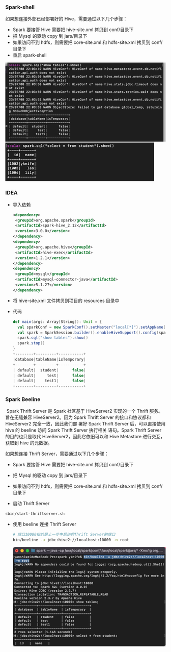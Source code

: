 ### Spark-shell

如果想连接外部已经部署好的 Hive，需要通过以下几个步骤： 

* Spark 要接管 Hive 需要把 hive-site.xml 拷贝到 conf/目录下 
*  把 Mysql 的驱动 copy 到 jars/目录下 
*  如果访问不到 hdfs，则需要把 core-site.xml 和 hdfs-site.xml 拷贝到 conf/目录下 
*  重启 spark-shell

<img src="077SparkSql-数据加载和保存之外部Hive.assets/image-20230708220657085.png" alt="image-20230708220657085" style="zoom:50%;" />

<img src="077SparkSql-数据加载和保存之外部Hive.assets/image-20230708220713204.png" alt="image-20230708220713204" style="zoom:50%;" />

### IDEA

* 导入依赖

  ```xml
  <dependency>
   <groupId>org.apache.spark</groupId>
   <artifactId>spark-hive_2.12</artifactId>
   <version>3.0.0</version>
  </dependency>
  <dependency>
   <groupId>org.apache.hive</groupId>
   <artifactId>hive-exec</artifactId>
   <version>1.2.1</version>
  </dependency>
  <dependency>
   <groupId>mysql</groupId>
   <artifactId>mysql-connector-java</artifactId>
   <version>5.1.27</version>
  </dependency>
  ```

* 将 hive-site.xml 文件拷贝到项目的 resources 目录中

* 代码

  ```scala
  def main(args: Array[String]): Unit = {
    val sparkConf = new SparkConf().setMaster("local[*]").setAppName("SparkSqlHive")
    val spark = SparkSession.builder().enableHiveSupport().config(sparkConf).getOrCreate()
    spark.sql("show tables").show()
    spark.stop()
  }
  +--------+---------+-----------+
  |database|tableName|isTemporary|
  +--------+---------+-----------+
  | default|  student|      false|
  | default|     test|      false|
  | default|    test1|      false|
  +--------+---------+-----------+
  ```

### Spark Beeline

​	Spark Thrift Server 是 Spark 社区基于 HiveServer2 实现的一个 Thrift 服务。旨在无缝兼容 HiveServer2。因为 Spark Thrift Server 的接口和协议都和 HiveServer2 完全一致，因此我们部 署好 Spark Thrift Server 后，可以直接使用 hive 的 beeline 访问 Spark Thrift Server 执行相关 语句。Spark Thrift Server 的目的也只是取代 HiveServer2，因此它依旧可以和 Hive Metastore 进行交互，获取到 hive 的元数据。 

如果想连接 Thrift Server，需要通过以下几个步骤：

*  Spark 要接管 Hive 需要把 hive-site.xml 拷贝到 conf/目录下 

*  把 Mysql 的驱动 copy 到 jars/目录下 

*  如果访问不到 hdfs，则需要把 core-site.xml 和 hdfs-site.xml 拷贝到 conf/目录下 

*  启动 Thrift Server

  ```sh
  sbin/start-thriftserver.sh
  ```

* 使用 beeline 连接 Thrift Server

  ```sh
  # 端口10000指的是上一步中启动的Thrift Server的端口
  bin/beeline -u jdbc:hive2://localhost:10000 -n root
  ```

  <img src="077SparkSql-数据加载和保存之外部Hive.assets/image-20230710003205266.png" alt="image-20230710003205266" style="zoom:50%;" />

